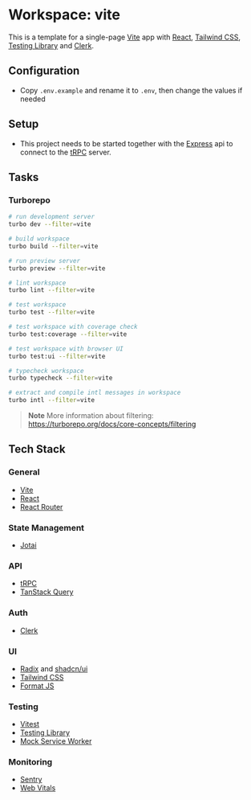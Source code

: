 # Workspace: vite

This is a template for a single-page [Vite](https://vitejs.dev) app with [React](https://reactjs.org), [Tailwind CSS](https://tailwindcss.com), [Testing Library](https://testing-library.com) and [Clerk](https://clerk.com).

## Configuration

- Copy `.env.example` and rename it to `.env`, then change the values if needed

## Setup

- This project needs to be started together with the [Express](../express/README.md) api to connect to the [tRPC](https://trpc.io) server.

## Tasks

### Turborepo

```sh
# run development server
turbo dev --filter=vite

# build workspace
turbo build --filter=vite

# run preview server
turbo preview --filter=vite

# lint workspace
turbo lint --filter=vite

# test workspace
turbo test --filter=vite

# test workspace with coverage check
turbo test:coverage --filter=vite

# test workspace with browser UI
turbo test:ui --filter=vite

# typecheck workspace
turbo typecheck --filter=vite

# extract and compile intl messages in workspace
turbo intl --filter=vite
```

> **Note**
> More information about filtering: https://turborepo.org/docs/core-concepts/filtering

## Tech Stack

### General

- [Vite](https://vitejs.dev)
- [React](https://reactjs.org)
- [React Router](https://reactrouter.com)

### State Management

- [Jotai](https://jotai.pmnd.rs)

### API

- [tRPC](https://trpc.io)
- [TanStack Query](https://tanstack.com/query)

### Auth

- [Clerk](https://clerk.com)

### UI

- [Radix](https://www.radix-ui.com) and [shadcn/ui](https://ui.shadcn.com)
- [Tailwind CSS](https://tailwindcss.com)
- [Format JS](https://formatjs.io)

### Testing

- [Vitest](https://vitest.dev)
- [Testing Library](https://testing-library.com)
- [Mock Service Worker](https://mswjs.io)

### Monitoring

- [Sentry](https://sentry.io)
- [Web Vitals](https://github.com/GoogleChrome/web-vitals)
